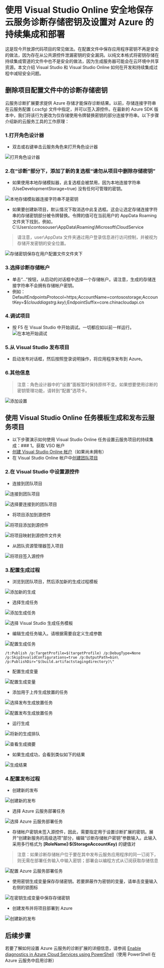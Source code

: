 <properties
	pageTitle="使用 Visual Studio Online 持续交付云服务 | Microsoft 文档"
	description="学习如何在不将诊断存储密钥保存到服务配置文件服务的情况下设置 Azure 云应用的持续交付"
	services="cloud-services"
	documentationCenter=""
	authors="cawa"
	manager="paulyuk"
	editor=""/>


<tags
	ms.assetid="148b2959-c5db-4e4a-a7e9-fccb252e7e8a"
	ms.service="cloud-services"
	ms.workload="tbd"
	ms.tgt_pltfrm="na"
	ms.devlang="dotnet"
	ms.topic="article"
	ms.date="11/02/2016"
	wacn.date="03/17/2017"
	ms.author="cawa"/>


# 使用 Visual Studio Online 安全地保存云服务诊断存储密钥及设置对 Azure 的持续集成和部署
 这是现今开放源代码项目的常见做法。在配置文件中保存应用程序密钥不再是安全的做法，因为存在从公共源控件泄漏密钥的安全漏洞。以纯文本格式将密钥存储在持续集成管道的文件中也不是安全的做法，因为生成服务器可能会在云环境中共享资源。本文介绍 Visual Studio 和 Visual Studio Online 如何在开发和持续集成过程中减轻安全问题。

## 删除项目配置文件中的诊断存储密钥
云服务诊断扩展要求提供 Azure 存储才能保存诊断结果。以前，存储连接字符串在云服务配置 (.cscfg) 文件中指定，并可以签入源控件。在最新的 Azure SDK 版本中，我们将该行为更改为仅存储使用令牌替换密钥的部分连接字符串。以下步骤介绍新的云服务工具的工作原理：

### 1\.打开角色设计器
* 双击或右键单击云服务角色来打开角色设计器

![打开角色设计器][0]  


### 2\.在“诊断”部分下，添加了新的复选框“请勿从项目中删除存储密钥”
* 如果使用本地存储模拟器，此复选框会被禁用，因为本地连接字符串 (UseDevelopmentStorage=true) 没有任何可管理的密钥。

![本地存储模拟器连接字符串不是密钥][1]  


* 如果要创建新项目，默认情况下取消选中此复选框。这会让选定存储连接字符串的存储密钥部分被令牌替换。令牌的值可在当前用户的 AppData Roaming 文件夹下找到，例如，C:\\Users\\contosouser\\AppData\\Roaming\\Microsoft\\CloudService

> 请注意，user\\AppData 文件夹通过用户登录信息进行访问控制，并被视为存储开发密钥的安全位置。
> 
> 

![存储密钥保存在用户配置文件文件夹下][2]  


### 3\.选择诊断存储帐户
* 单击“...”按钮，从启动的对话框中选择一个存储帐户。请注意，生成的存储连接字符串不会拥有存储帐户密钥。
* 例如：
  DefaultEndpointsProtocol=https;AccountName=contosostorage;AccountKey=$(*clouddiagstrg.key*);EndpointSuffix=core.chinacloudapi.cn

### 4\.调试项目
* 按 F5 在 Visual Studio 中开始调试。一切都应如以前一样运行。
  ![在本地开始调试][3]

### 5\.从 Visual Studio 发布项目
* 启动发布对话框，然后按照登录说明操作，将应用程序发布到 Azure。

### 6\.其他信息
> 注意：角色设计器中的“设置”面板暂时保持原样不变。如果想要使用诊断的密钥管理功能，请转到“配置”选项卡。
> 
> 

![添加设置][4]  



## 使用 Visual Studio Online 任务模板生成和发布云服务项目
* 以下步骤演示如何使用 Visual Studio Online 任务设置云服务项目的持续集成：### 1。获取 VSO 帐户
* [创建 Visual Studio Online 帐户][Create Visual Studio Online account]（如果尚未拥有）
* 在 Visual Studio Online 帐户中[创建团队项目][Create team project]

### 2\.在 Visual Studio 中设置源控件
* 连接到团队项目

![连接到团队项目][5]  


![选择要连接到的团队项目][6]  


* 将项目添加到源控件

![将项目添加到源控件][7]  


![将项目映射到源控件文件夹][8]  


* 从团队资源管理器签入项目

![将项目签入源控件][9]  


### 3\.配置生成过程
* 浏览到团队项目，然后添加新的生成过程模板

![添加新的生成][10]  


* 选择生成任务

![添加生成任务][11]  


![选择 Visual Studio 生成任务模板][12]  


* 编辑生成任务输入。请根据需要自定义生成参数

![配置生成任务][13]  


`/t:Publish /p:TargetProfile=$(targetProfile) /p:DebugType=None /p:SkipInvalidConfigurations=true /p:OutputPath=bin\ /p:PublishDir="$(build.artifactstagingdirectory)\"`  


* 配置生成变量

![配置生成变量][14]  


* 添加用于上传生成放置的任务

![选择发布生成放置任务][15]  


![配置发布生成放置任务][16]  


* 运行生成

![将新的生成排队][17]  


![查看生成摘要][18]  


* 如果生成成功，会看到类似如下的结果

![生成结果][19]  


### 4\.配置发布过程
* 创建新的发布

![创建新的发布][20]  


* 选择 Azure 云服务部署任务

![选择 Azure 云服务部署任务][21]  


* 存储帐户密钥未签入源控件，因此，需要指定用于设置诊断扩展的密钥。展开“创建新服务的高级选项”部分，编辑“诊断存储帐户密钥”参数输入。此输入采用多行格式为 **[RoleName]:$(StorageAccountKey)** 的键值对

> 注意：如果诊断存储帐户位于要在其中发布云服务应用程序的同一订阅下，则无需在部署任务输入中输入密钥；部署会以编程方式从订阅获取存储信息
> 
> 

![配置 Azure 云服务部署任务][22]  


* 使用密钥生成变量保存存储密钥。若要屏蔽作为密钥的变量，请单击变量输入右侧的锁图标

![在密钥生成变量中保存存储密钥][23]  


* 创建发布并将项目部署到 Azure

![创建新的发布][24]  


## 后续步骤
若要了解如何设置 Azure 云服务的诊断扩展的详细信息，请参阅 [Enable diagnostics in Azure Cloud Services using PowerShell][Enable diagnostics in Azure Cloud Services using PowerShell]（使用 PowerShell 在 Azure 云服务中启用诊断）

[Create Visual Studio Online account]: https://www.visualstudio.com/team-services/
[Create team project]: https://www.visualstudio.com/it-it/docs/setup-admin/team-services/connect-to-visual-studio-team-services
[Enable diagnostics in Azure Cloud Services using PowerShell]: /documentation/articles/cloud-services-diagnostics-powershell/

[0]: ./media/cloud-services-vs-ci/vs-01.png
[1]: ./media/cloud-services-vs-ci/vs-02.png
[2]: ./media/cloud-services-vs-ci/file-01.png
[3]: ./media/cloud-services-vs-ci/vs-03.png
[4]: ./media/cloud-services-vs-ci/vs-04.png
[5]: ./media/cloud-services-vs-ci/vs-05.png
[6]: ./media/cloud-services-vs-ci/vs-06.png
[7]: ./media/cloud-services-vs-ci/vs-07.png
[8]: ./media/cloud-services-vs-ci/vs-08.png
[9]: ./media/cloud-services-vs-ci/vs-09.png
[10]: ./media/cloud-services-vs-ci/vso-01.png
[11]: ./media/cloud-services-vs-ci/vso-02.png
[12]: ./media/cloud-services-vs-ci/vso-03.png
[13]: ./media/cloud-services-vs-ci/vso-04.png
[14]: ./media/cloud-services-vs-ci/vso-05.png
[15]: ./media/cloud-services-vs-ci/vso-06.png
[16]: ./media/cloud-services-vs-ci/vso-07.png
[17]: ./media/cloud-services-vs-ci/vso-08.png
[18]: ./media/cloud-services-vs-ci/vso-09.png
[19]: ./media/cloud-services-vs-ci/vso-10.png
[20]: ./media/cloud-services-vs-ci/vso-11.png
[21]: ./media/cloud-services-vs-ci/vso-12.png
[22]: ./media/cloud-services-vs-ci/vso-13.png
[23]: ./media/cloud-services-vs-ci/vso-14.png
[24]: ./media/cloud-services-vs-ci/vso-15.png

<!---HONumber=Mooncake_1128_2016-->